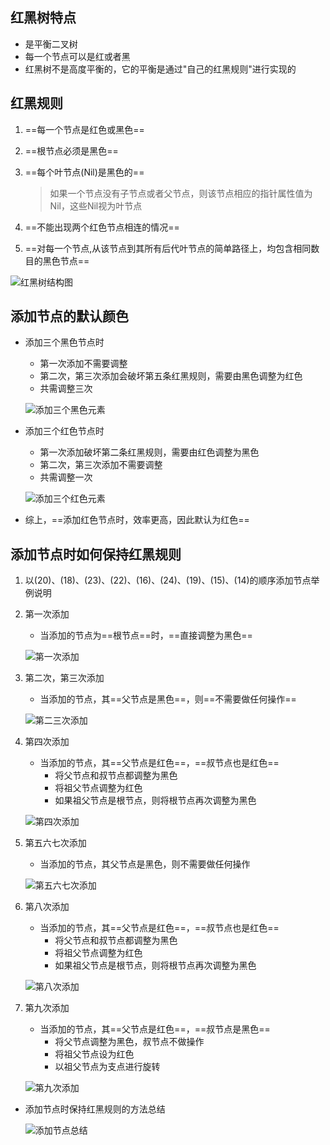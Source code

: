 ## 红黑树特点

- 是平衡二叉树
- 每一个节点可以是红或者黑
- 红黑树不是高度平衡的，它的平衡是通过"自己的红黑规则"进行实现的

## 红黑规则

1. ==每一个节点是红色或黑色==

2. ==根节点必须是黑色==

3. ==每个叶节点(Nil)是黑色的==

   > 如果一个节点没有子节点或者父节点，则该节点相应的指针属性值为Nil，这些Nil视为叶节点

4. ==不能出现两个红色节点相连的情况==

5. ==对每一个节点,从该节点到其所有后代叶节点的简单路径上，均包含相同数目的黑色节点==

![红黑树结构图](assets/红黑树结构图.png)

## 添加节点的默认颜色

* 添加三个黑色节点时

  * 第一次添加不需要调整
  * 第二次，第三次添加会破坏第五条红黑规则，需要由黑色调整为红色
  * 共需调整三次

  ![添加三个黑色元素](assets/添加三个黑色元素.png)

- 添加三个红色节点时

  - 第一次添加破坏第二条红黑规则，需要由红色调整为黑色
  - 第二次，第三次添加不需要调整
  - 共需调整一次

  ![添加三个红色元素](assets/添加三个红色元素.png)

- 综上，==添加红色节点时，效率更高，因此默认为红色==

## 添加节点时如何保持红黑规则

1. 以(20)、(18)、(23)、(22)、(16)、(24)、(19)、(15)、(14)的顺序添加节点举例说明

2. 第一次添加

   * 当添加的节点为==根节点==时，==直接调整为黑色==

   ![第一次添加](assets/第一次添加.png)

3. 第二次，第三次添加

   * 当添加的节点，其==父节点是黑色==，则==不需要做任何操作==

   ![第二三次添加](assets/第二三次添加.png)

4. 第四次添加

   * 当添加的节点，其==父节点是红色==，==叔节点也是红色==
     * 将父节点和叔节点都调整为黑色
     * 将祖父节点调整为红色
     * 如果祖父节点是根节点，则将根节点再次调整为黑色

   ![第四次添加](assets/第四次添加.png)

5. 第五六七次添加

   * 当添加的节点，其父节点是黑色，则不需要做任何操作

   ![第五六七次添加](assets/第五六七次添加.png)

6. 第八次添加

   * 当添加的节点，其==父节点是红色==，==叔节点也是红色==
     - 将父节点和叔节点都调整为黑色
     - 将祖父节点调整为红色
     - 如果祖父节点是根节点，则将根节点再次调整为黑色

   ![第八次添加](assets/第八次添加.png)

7. 第九次添加

   * 当添加的节点，其==父节点是红色==，==叔节点是黑色==
     * 将父节点调整为黑色，叔节点不做操作
     * 将祖父节点设为红色
     * 以祖父节点为支点进行旋转

   ![第九次添加](assets/第九次添加.png)

- 添加节点时保持红黑规则的方法总结

  ![添加节点总结](assets/添加节点总结.png)       